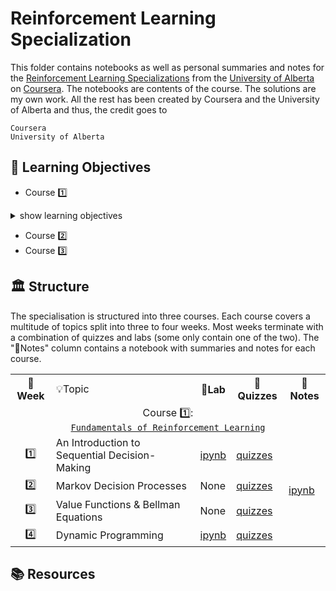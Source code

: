 # Reinforcement Learning Specialization

This folder contains notebooks as well as personal summaries and notes for the [Reinforcement Learning Specializations](https://www.coursera.org/specializations/reinforcement-learning) from the [University of Alberta](https://www.ualberta.ca/index.html) on [Coursera](https://www.coursera.org/). The notebooks are contents of the course. The solutions are my own work. All the rest has been created by Coursera and the University of Alberta and thus, the credit goes to

```
Coursera
University of Alberta
```

## 🎯 Learning Objectives 

- Course :one: 

<details>
  <summary>show learning objectives</summary>

```
Week 🕐 
  - Understand the prerequisites, goals and roadmap for the course.
Week 🕑
  - Understand Markov Decision Processes (MDP)
  - Describe how the dynamics of an MDP are defined
  - Understand the graphical representation of a Markov Decision Process
  - Explain how many diverse processes can be written in terms of the MDP framework
  - Describe how rewards relate to the goal of an agent
  - Understand episodes and identify episodic tasks
  - Formulate returns for continuing tasks using discounting
  - Describe how returns at successive time steps are related to each other
  - Understand when to formalize a task as episodic or continuing
Week 🕒
	- Recognize that a policy is a distribution over actions for each possible state
	- Describe the similarities and differences between stochastic and deterministic policies
	- Generate examples of valid policies for a given MDP
	- Describe the roles of state-value and action-value functions in reinforcement learning
	- Describe the relationship between value functions and policies
	- Create examples of valid value functions for a given MDP
	- Derive the Bellman equation for state-value functions
	- Derive the Bellman equation for action-value functions
	- Understand how Bellman equations relate current and future values
	- Use the Bellman equations to compute value functions
	- Define an optimal policy
	- Understand how a policy can be at least as good as every other policy in every state
	- Identify an optimal policy for given MDPs
	- Derive the Bellman optimality equation for state-value functions
	- Derive the Bellman optimality equation for action-value functions
	- Understand how the Bellman optimality equations relate to the previously introduced Bellman equations
	- Understand the connection between the optimal value function and optimal policies
	- Verify the optimal value function for given MDPs
Week 🕓
	- Understand the distinction between policy evaluation and control
	- Explain the setting in which dynamic programming can be applied, as well as its limitations
	- Outline the iterative policy evaluation algorithm for estimating state values under a given policy
	- Apply iterative policy evaluation to compute value functions
	- Understand the policy improvement theorem
	- Use a value function for a policy to produce a better policy for a given MDP
	- Outline the policy iteration algorithm for finding the optimal policy
	- Understand “the dance of policy and value”
	- Apply policy iteration to compute optimal policies and optimal value functions
	- Understand the framework of generalized policy iteration
	- Outline value iteration, an important example of generalized policy iteration
	- Understand the distinction between synchronous and asynchronous dynamic programming methods
	- Describe brute force search as an alternative method for searching for an optimal policy
	- Describe Monte Carlo as an alternative method for learning a value function
	- Understand the advantage of Dynamic programming and “bootstrapping” over these alternative strategies for finding the optimal policy
```

</details>

- Course :two: 
- Course :three: 

## 🏛️ Structure

The specialisation is structured into three courses. Each course covers a multitude of topics split into three to four weeks. Most weeks terminate with a combination of quizzes and labs (some only contain one of the two). The "📖Notes" column contains a notebook with summaries and notes for each course.

<table>
  <tr>
    <th>📅Week</th>
    <td>💡Topic</td>
    <th>🔬Lab</th>
    <th>📝Quizzes</th>
    <th>📖Notes</th>
  </tr>
  <!-- ------------------------------------------------------------ -->
  <!-- COURSE 1 -->                
  <!-- ------------------------------------------------------------ -->
  <tr>
    <td colspan="5" align="center">
      Course 1️⃣:<br><a href="https://github.com/PeeteKeesel/coursera-summaries/blob/main/specializations/reinforcement_learning_specialization/course1_fundamentals_of_rl">
        <code>Fundamentals of Reinforcement Learning</code>
      </a>     
    </td>
  </tr>
  <tr>
    <td rowspan="1" align="center">1️⃣</td>
    <td>An Introduction to Sequential Decision-Making</td>
    <td><a href="https://github.com/PeeteKeesel/coursera-summaries/blob/main/specializations/reinforcement_learning_specialization/course1_fundamentals_of_rl/C1W1_Assignment.ipynb">ipynb</a></td>
    <td rowspan="1">
        <a href="https://github.com/PeeteKeesel/coursera-summaries/blob/main/specializations/reinforcement_learning_specialization/course1_fundamentals_of_rl/quiz_w1.md">quizzes</a>
    </td>
    <td rowspan="4">
        <a href="https://github.com/PeeteKeesel/coursera-summaries/blob/main/specializations/reinforcement_learning_specialization/course1_fundamentals_of_rl/summaries_C1.ipynb">ipynb</a>    
    </td>
  </tr>
  <tr>
    <td rowspan="1" align="center">2️⃣</td>
    <td>Markov Decision Processes</td>
    <td>None</td>
    <td rowspan="1">
        <a href="https://github.com/PeeteKeesel/coursera-summaries/blob/main/specializations/reinforcement_learning_specialization/course1_fundamentals_of_rl/quiz_w2.md">quizzes</a>
    </td>
  </tr> 
  <tr>
    <td rowspan="1" align="center">3️⃣</td>
    <td>Value Functions & Bellman Equations</td>
    <td>None</td>
    <td rowspan="1">
        <a href="https://github.com/PeeteKeesel/coursera-summaries/blob/main/specializations/reinforcement_learning_specialization/course1_fundamentals_of_rl/quiz_w3.md">quizzes</a>
    </td>
  </tr> 
  <tr>
    <td rowspan="1" align="center">4️⃣</td>
    <td>Dynamic Programming</td>
    <td><a href="https://github.com/PeeteKeesel/coursera-summaries/blob/main/specializations/reinforcement_learning_specialization/course1_fundamentals_of_rl/C1W4_Assignment.ipynb">ipynb</a></td>
    <td rowspan="1">
        <a href="https://github.com/PeeteKeesel/coursera-summaries/blob/main/specializations/reinforcement_learning_specialization/course1_fundamentals_of_rl/quiz_w4.md">quizzes</a>
    </td>
  </tr>      
</table>

## 📚 Resources